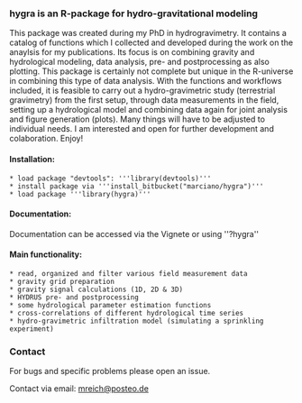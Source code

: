 ### __**hygra** is an R-package for hydro-gravitational modeling__ ###

This package was created during my PhD in hydrogravimetry.
It contains a catalog of functions which I collected and developed during the work on the anaylsis for my publications.
Its focus is on combining gravity and hydrological modeling, data analysis, pre- and postprocessing as also plotting.
This package is certainly not complete but unique in the R-universe in combining this type of data analysis.
With the functions and workflows included, it is feasible to carry out a hydro-gravimetric study (terrestrial gravimetry) from the first setup, through data measurements in the field,
setting up a hydrological model and combining data again for joint analysis and figure generation (plots).
Many things will have to be adjusted to individual needs.
I am interested and open for further development and colaboration.
Enjoy!

#### __Installation:__ ####

    * load package "devtools": '''library(devtools)'''
    * install package via '''install_bitbucket("marciano/hygra")'''
    * load package '''library(hygra)'''

#### __Documentation:__ ####

Documentation can be accessed via the Vignete or using ''?hygra''

#### __Main functionality:__ ####

    * read, organized and filter various field measurement data
    * gravity grid preparation
    * gravity signal calculations (1D, 2D & 3D)
    * HYDRUS pre- and postprocessing
    * some hydrological parameter estimation functions
    * cross-correlations of different hydrological time series
    * hydro-gravimetric infiltration model (simulating a sprinkling experiment)

### Contact ###

For bugs and specific problems please open an issue.

Contact via email: mreich@posteo.de

